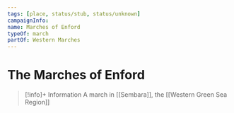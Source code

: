 ```yaml
---
tags: [place, status/stub, status/unknown]
campaignInfo:
name: Marches of Enford
typeOf: march
partOf: Western Marches
---
```

# The Marches of Enford
>[!info]+ Information
> A march in [[Sembara]], the [[Western Green Sea Region]]

